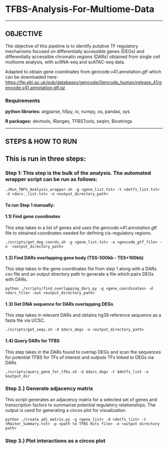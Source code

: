 # TFBS-Analysis-For-Multiome-Data

----------
OBJECTIVE
----------
The objective of this pipeline is to identify putative TF regulatory mechanisms focused on differentially accessible genes (DEGs) and differentially accessible chromatin regions (DARs) obtained from single cell multiome analysis, with scRNA-seq and scATAC-seq data.

Adapted to obtain gene coordinates from gencode.v41.annotation.gtf which can be downloaded here: https://ftp.ebi.ac.uk/pub/databases/gencode/Gencode_human/release_41/gencode.v41.annotation.gtf.gz 

### Requirements

**python libraries:** argparse, h5py, io, numpy, os, pandas, sys

**R packages:** devtools, IRanges, TFBSTools, seqinr, Biostrings

-------------------
STEPS & HOW TO RUN
-------------------


This is run in three steps:
---------------------------

### **Step 1:** This step is the bulk of the analysis. The automated wrapper script can be run as follows:

    ./Run_TBFS_Analysis_wrapper.sh -g <gene_list.txt> -t <detfs_list.txt> -d <dars._list.txt> -o <output_directory_path>

#### To run Step 1 manually:

#### 1.1) Find gene coordinates

This step takes in a list of genes and uses the gencode.v41.annotation.gtf file to obtained coordinates needed for defining cis-regulatory regions.

    ./scripts/get_deg_coords.sh -g <gene_list.txt> -a <gencode_gtf_file> -o  <output_directory_path>

#### 1.2) Find DARs overlapping gene body (TSS-500kb - TES+100kb)

This step takes in the gene coordinates file from step 1 along with a DARs csv file and an output directory path to generate a file which pairs DEGs with DARs.

    python ./scripts/find_overlapping_dars.py -g <gene_coordinates> -d <dars_file> -out <output_directory_path>

#### 1.3) Get DNA sequence for DARs overlapping DEGs
This step takes in relevant DARs and obtains hg38 reference sequence as a fasta file via UCSC.

    ./scripts/get_seqs.sh -d $dars_degs -o <output_directory_path>

#### 1.4) Query DARs for TFBS

This step takes in the DARs found to overlap DEGs and scan the sequences for potential TFBS for TFs of interest and outputs TFs linked to DEGs via DARs

    ./scripts/query_gene_for_tfbs.sh -d $dars_degs -t $detfs_list -o $output_dir

### **Step 2.)** Generate adjacency matrix

This script generates an adjacency matrix for a selected set of genes and transcription factors to summarize potential regulatory relationships. The output is used for generating a circos plot for visualization.

    python ./create_adj_matrix.py -g <gene_list> -d <detfs_list> -t <Master_Summary.txt> -p <path to TFBS Hits file> -o <output directory path>

### **Step 3.)** Plot interactions as a circos plot
